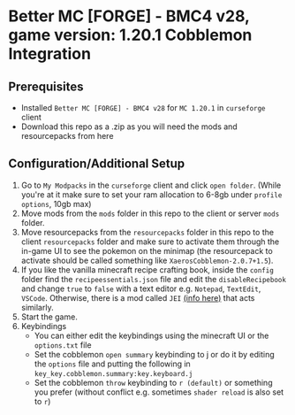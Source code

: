 # Better MC [FORGE] - BMC4 v28, game version: 1.20.1 Cobblemon Integration

## Prerequisites

- Installed `Better MC [FORGE] - BMC4 v28` for `MC 1.20.1` in `curseforge` client
- Download this repo as a .zip as you will need the mods and resourcepacks from here

## Configuration/Additional Setup

1. Go to `My Modpacks` in the `curseforge` client and click `open folder`. (While you're at it make sure to set your ram allocation to 6-8gb under `profile options`, 10gb max)
2. Move mods from the `mods` folder in this repo to the client or server `mods` folder.
3. Move resourcepacks from the `resourcepacks` folder in this repo to the client `resourcepacks` folder and make sure to activate them through the in-game UI to see the pokemon on the minimap (the resourcepack to activate should be called something like `XaerosCobblemon-2.0.7+1.5`).
4. If you like the vanilla minecraft recipe crafting book, inside the `config` folder find the `recipeessentials.json` file and edit the `disableRecipebook` and change `true` to `false` with a text editor e.g. `Notepad`, `TextEdit`, `VSCode`. Otherwise, there is a mod called `JEI` [(info here)](https://www.curseforge.com/minecraft/mc-mods/jei) that acts similarly.
5. Start the game. 
6. Keybindings
   - You can either edit the keybindings using the minecraft UI or the `options.txt` file 
   - Set the cobblemon `open summary` keybinding to j or do it by editing the `options` file and putting the following in `key_key.cobblemon.summary:key.keyboard.j`
   - Set the cobblemon `throw` keybinding to `r (default)` or something you prefer (without conflict e.g. sometimes `shader reload` is also set to `r`)
